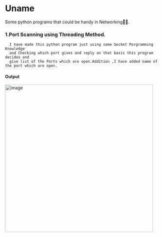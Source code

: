 # Uname
Some python programs that could be handy in Networking🐱‍💻.

### 1.Port Scanning using Threading Method.
      I have made this python program just using some Socket Porgramming Knowledge 
      and Checking which port gives and reply on that basis this program decides and
      give list of the Ports which are open.Addition ,I have added name of the port which are open.
#### Output
<img width="486" alt="image" src="https://user-images.githubusercontent.com/88714193/185976950-0b271729-172d-4ad9-8d44-5f34ec5b16f7.png">
